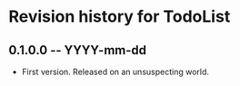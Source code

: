 # Revision history for TodoList

## 0.1.0.0  -- YYYY-mm-dd

* First version. Released on an unsuspecting world.
